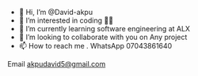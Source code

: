 - 👋 Hi, I’m @David-akpu
- 👀 I’m interested in coding 🧑‍💻
- 🌱 I’m currently learning software
engineering at ALX 
- 💞️ I’m looking to collaborate with you on 
Any project 
- 📫 How to reach me . WhatsApp 07043861640

Email akpudavid5@gmail.com 

<!---

--->
